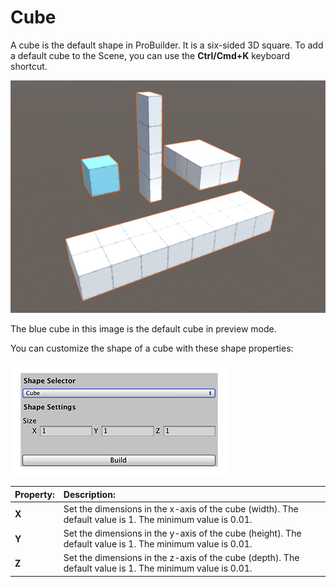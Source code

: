 # Cube
A cube is the default shape in ProBuilder. It is a six-sided 3D square. To add a default cube to the Scene, you can use the **Ctrl/Cmd+K** keyboard shortcut.

![Cube shapes](images/shape-tool_cube.png)

The blue cube in this image is the default cube in preview mode.

You can customize the shape of a cube with these shape properties:

![Cube shape properties](images/shape-tool_cube-props.png)


| **Property:** | **Description:** |
|:-- |:-- |
| __X__ | Set the dimensions in the x-axis of the cube (width). The default value is 1. The minimum value is 0.01. |
| __Y__ | Set the dimensions in the y-axis of the cube (height). The default value is 1. The minimum value is 0.01. |
| __Z__ | Set the dimensions in the z-axis of the cube (depth). The default value is 1. The minimum value is 0.01. |
